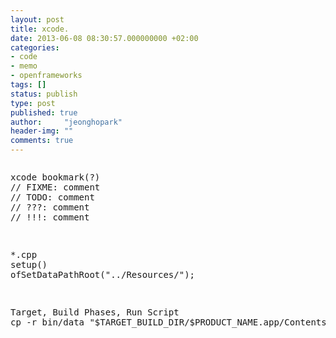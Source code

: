 ```yaml
---
layout: post
title: xcode.
date: 2013-06-08 08:30:57.000000000 +02:00
categories:
- code
- memo
- openframeworks
tags: []
status: publish
type: post
published: true
author:     "jeonghopark"
header-img: ""
comments: true
---
```

<pre><css><p>xcode bookmark(?)
// FIXME: comment
// TODO: comment
// ???: comment
// !!!: comment</p>
<p>*.cpp
setup()
ofSetDataPathRoot("../Resources/");</p>
<p>Target, Build Phases, Run Script
cp -r bin/data "$TARGET_BUILD_DIR/$PRODUCT_NAME.app/Contents/Resources";</p></pre></css>
